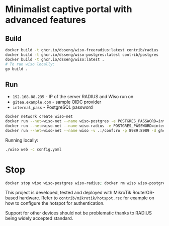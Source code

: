 # Minimalist captive portal with advanced features

## Build

```bash
docker build -t ghcr.io/dsseng/wiso-freeradius:latest contrib/radius
docker build -t ghcr.io/dsseng/wiso-postgres:latest contrib/postgres
docker build -t ghcr.io/dsseng/wiso:latest .
# To run wiso locally:
go build .
```

## Run

- `192.168.88.235` - IP of the server RADIUS and Wiso run on
- `gitea.example.com` - sample OIDC provider
- `internal_pass` - PostgreSQL password

```bash
docker network create wiso-net
docker run --net=wiso-net --name wiso-postgres -e POSTGRES_PASSWORD=internal_pass -d ghcr.io/dsseng/wiso-postgres:latest
docker run --net=wiso-net --name wiso-radius -e POSTGRES_PASSWORD=internal_pass -e RADIUS_SECRET=mikrotik -p 1812-1813:1812-1813/udp --tmpfs /var/log/radius -d ghcr.io/dsseng/wiso-freeradius:latest
docker run --net=wiso-net --name wiso -v .:/conf:ro -p 8989:8989 -d ghcr.io/dsseng/wiso:latest
```

Running locally:
```bash
./wiso web -c config.yaml
```

# Stop

```bash
docker stop wiso wiso-postgres wiso-radius; docker rm wiso wiso-postgres wiso-radius
```

This project is developed, tested and deployed with MikroTik RouterOS-based hardware.
Refer to `contrib/mikrotik/hotspot.rsc` for example on how to configure the hotspot for authentication.

Support for other devices should not be problematic thanks to RADIUS being widely accepted standard.
